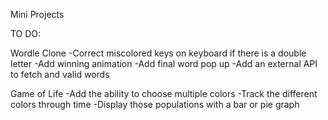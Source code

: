 Mini Projects 

TO DO: 

Wordle Clone
    -Correct miscolored keys on keyboard if there is a double letter
    -Add winning animation
    -Add final word pop up 
    -Add an external API to fetch and valid words 

Game of Life 
    -Add the ability to choose multiple colors 
    -Track the different colors through time 
    -Display those populations with a bar or pie graph
